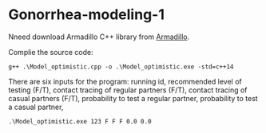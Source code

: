 # Gonorrhea-modeling-1
Nneed download Armadillo C++ library from [Armadillo](http://arma.sourceforge.net/download.html).

 
Complie the source code:

```
g++ .\Model_optimistic.cpp -o .\Model_optimistic.exe -std=c++14
```

There are six inputs for the program: running id, recommended level of testing (F/T), contact tracing of regular partners (F/T), contact tracing of casual partners (F/T), probability to test a regular partner, probability to test a casual partner, 

```
.\Model_optimistic.exe 123 F F F 0.0 0.0
```
